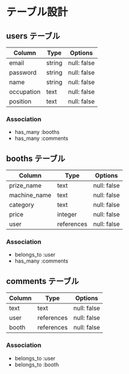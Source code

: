 # テーブル設計

## users テーブル

| Column     | Type   | Options     |
| ---------- | ------ | ----------- |
| email      | string | null: false |
| password   | string | null: false |
| name       | string | null: false |
| occupation | text   | null: false |
| position   | text   | null: false |

### Association

- has_many :booths
- has_many :comments

## booths テーブル

| Column       | Type       | Options     |
| ------------ | ---------- | ----------- |
| prize_name   | text       | null: false |
| machine_name | text       | null: false |
| category     | text       | null: false |
| price        | integer    | null: false |
| user         | references | null: false |

### Association

- belongs_to :user
- has_many :comments

## comments テーブル

| Column | Type       | Options     |
| ------ | ---------- | ----------- |
| text   | text       | null: false |
| user   | references | null: false |
| booth  | references | null: false |

### Association

- belongs_to :user
- belongs_to :booth
